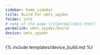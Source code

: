 ```yaml
---
sidebar: home_sidebar
title: Build for umts_spyder
folder: info
# name of the page (/{{permalink}}.html)
permalink: umts_spyder/build
device: umts_spyder
---
```

{% include templates/device_build.md %}
